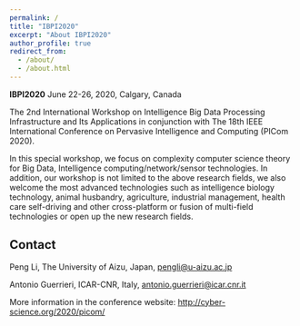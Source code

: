 ```yaml
---
permalink: /
title: "IBPI2020"
excerpt: "About IBPI2020"
author_profile: true
redirect_from: 
  - /about/
  - /about.html
---
```


**IBPI2020** June 22-26, 2020, Calgary, Canada

The 2nd International Workshop on Intelligence Big Data Processing Infrastructure and Its Applications in conjunction with  The 18th IEEE International Conference on Pervasive Intelligence and Computing (PICom 2020). 

In this special workshop, we focus on complexity computer science theory for Big Data, Intelligence computing/network/sensor technologies. In addition, our workshop is not limited to the above research fields, we also welcome the most advanced technologies such as intelligence biology technology, animal husbandry, agriculture, industrial management, health care self-driving and other cross-platform or fusion of multi-field technologies or open up the new research fields.

## Contact
Peng Li, The University of Aizu, Japan, <pengli@u-aizu.ac.jp>

Antonio Guerrieri, ICAR-CNR, Italy, <antonio.guerrieri@icar.cnr.it>

More information in the conference website: <http://cyber-science.org/2020/picom/>